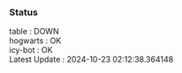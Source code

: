 ### Status


table : DOWN  
hogwarts : OK  
icy-bot : OK  
Latest Update : 2024-10-23 02:12:38.364148
